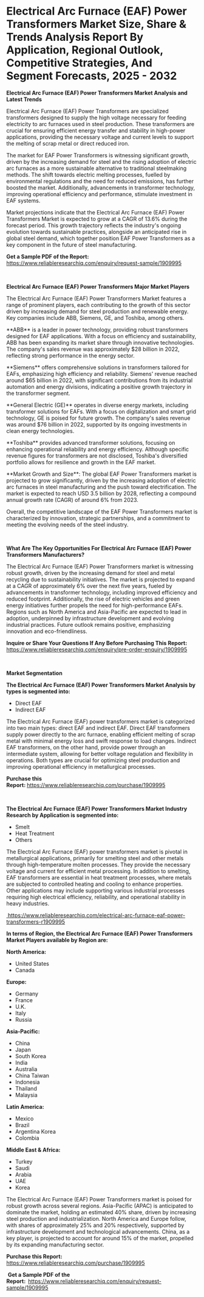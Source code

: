 <p><h1>Electrical Arc Furnace (EAF) Power Transformers Market Size, Share & Trends Analysis Report By Application, Regional Outlook, Competitive Strategies, And Segment Forecasts, 2025 - 2032</h1></p><p><strong>Electrical Arc Furnace (EAF) Power Transformers Market Analysis and Latest Trends</strong></p>
<p><p>Electrical Arc Furnace (EAF) Power Transformers are specialized transformers designed to supply the high voltage necessary for feeding electricity to arc furnaces used in steel production. These transformers are crucial for ensuring efficient energy transfer and stability in high-power applications, providing the necessary voltage and current levels to support the melting of scrap metal or direct reduced iron.</p><p>The market for EAF Power Transformers is witnessing significant growth, driven by the increasing demand for steel and the rising adoption of electric arc furnaces as a more sustainable alternative to traditional steelmaking methods. The shift towards electric melting processes, fuelled by environmental regulations and the need for reduced emissions, has further boosted the market. Additionally, advancements in transformer technology, improving operational efficiency and performance, stimulate investment in EAF systems.</p><p>Market projections indicate that the Electrical Arc Furnace (EAF) Power Transformers Market is expected to grow at a CAGR of 13.6% during the forecast period. This growth trajectory reflects the industry's ongoing evolution towards sustainable practices, alongside an anticipated rise in global steel demand, which together position EAF Power Transformers as a key component in the future of steel manufacturing.</p></p>
<p><strong>Get a Sample PDF of the Report:&nbsp;</strong> <a href="https://www.reliableresearchiq.com/enquiry/request-sample/1909995?utm_campaign=3073&utm_medium=2&utm_source=Github&utm_content=ia&utm_term=12042025&utm_id=electrical-arc-furnace-eaf-power-transformers">https://www.reliableresearchiq.com/enquiry/request-sample/1909995</a></p>
<p>&nbsp;</p>
<p><strong>Electrical Arc Furnace (EAF) Power Transformers Major Market Players</strong></p>
<p><p>The Electrical Arc Furnace (EAF) Power Transformers Market features a range of prominent players, each contributing to the growth of this sector driven by increasing demand for steel production and renewable energy. Key companies include ABB, Siemens, GE, and Toshiba, among others.</p><p>**ABB** is a leader in power technology, providing robust transformers designed for EAF applications. With a focus on efficiency and sustainability, ABB has been expanding its market share through innovative technologies. The company's sales revenue was approximately $28 billion in 2022, reflecting strong performance in the energy sector.</p><p>**Siemens** offers comprehensive solutions in transformers tailored for EAFs, emphasizing high efficiency and reliability. Siemens' revenue reached around $65 billion in 2022, with significant contributions from its industrial automation and energy divisions, indicating a positive growth trajectory in the transformer segment.</p><p>**General Electric (GE)** operates in diverse energy markets, including transformer solutions for EAFs. With a focus on digitalization and smart grid technology, GE is poised for future growth. The company's sales revenue was around $76 billion in 2022, supported by its ongoing investments in clean energy technologies.</p><p>**Toshiba** provides advanced transformer solutions, focusing on enhancing operational reliability and energy efficiency. Although specific revenue figures for transformers are not disclosed, Toshiba's diversified portfolio allows for resilience and growth in the EAF market.</p><p>**Market Growth and Size**: The global EAF Power Transformers market is projected to grow significantly, driven by the increasing adoption of electric arc furnaces in steel manufacturing and the push toward electrification. The market is expected to reach USD 3.5 billion by 2028, reflecting a compound annual growth rate (CAGR) of around 6% from 2023.</p><p>Overall, the competitive landscape of the EAF Power Transformers market is characterized by innovation, strategic partnerships, and a commitment to meeting the evolving needs of the steel industry.</p></p>
<p>&nbsp;</p>
<p><strong>What Are The Key Opportunities For Electrical Arc Furnace (EAF) Power Transformers Manufacturers?</strong></p>
<p><p>The Electrical Arc Furnace (EAF) Power Transformers market is witnessing robust growth, driven by the increasing demand for steel and metal recycling due to sustainability initiatives. The market is projected to expand at a CAGR of approximately 6% over the next five years, fueled by advancements in transformer technology, including improved efficiency and reduced footprint. Additionally, the rise of electric vehicles and green energy initiatives further propels the need for high-performance EAFs. Regions such as North America and Asia-Pacific are expected to lead in adoption, underpinned by infrastructure development and evolving industrial practices. Future outlook remains positive, emphasizing innovation and eco-friendliness.</p></p>
<p><strong>Inquire or Share Your Questions If Any Before Purchasing This Report:</strong> <a href="https://www.reliableresearchiq.com/enquiry/pre-order-enquiry/1909995?utm_campaign=3073&utm_medium=2&utm_source=Github&utm_content=ia&utm_term=12042025&utm_id=electrical-arc-furnace-eaf-power-transformers">https://www.reliableresearchiq.com/enquiry/pre-order-enquiry/1909995</a></p>
<p>&nbsp;</p>
<p><strong>Market Segmentation</strong></p>
<p><strong>The Electrical Arc Furnace (EAF) Power Transformers Market Analysis by types is segmented into:</strong></p>
<p><ul><li>Direct EAF</li><li>Indirect EAF</li></ul></p>
<p><p>The Electrical Arc Furnace (EAF) power transformers market is categorized into two main types: direct EAF and indirect EAF. Direct EAF transformers supply power directly to the arc furnace, enabling efficient melting of scrap metal with minimal energy loss and swift response to load changes. Indirect EAF transformers, on the other hand, provide power through an intermediate system, allowing for better voltage regulation and flexibility in operations. Both types are crucial for optimizing steel production and improving operational efficiency in metallurgical processes.</p></p>
<p><strong>Purchase this Report:&nbsp;</strong><a href="https://www.reliableresearchiq.com/purchase/1909995?utm_campaign=3073&utm_medium=2&utm_source=Github&utm_content=ia&utm_term=12042025&utm_id=electrical-arc-furnace-eaf-power-transformers">https://www.reliableresearchiq.com/purchase/1909995</a></p>
<p>&nbsp;</p>
<p><strong>The Electrical Arc Furnace (EAF) Power Transformers Market Industry Research by Application is segmented into:</strong></p>
<p><ul><li>Smelt</li><li>Heat Treatment</li><li>Others</li></ul></p>
<p><p>The Electrical Arc Furnace (EAF) power transformers market is pivotal in metallurgical applications, primarily for smelting steel and other metals through high-temperature molten processes. They provide the necessary voltage and current for efficient metal processing. In addition to smelting, EAF transformers are essential in heat treatment processes, where metals are subjected to controlled heating and cooling to enhance properties. Other applications may include supporting various industrial processes requiring high electrical efficiency, reliability, and operational stability in heavy industries.</p></p>
<p><a href="https://www.reliableresearchiq.com/electrical-arc-furnace-eaf-power-transformers-r1909995?utm_campaign=3073&utm_medium=2&utm_source=Github&utm_content=ia&utm_term=12042025&utm_id=electrical-arc-furnace-eaf-power-transformers">&nbsp;https://www.reliableresearchiq.com/electrical-arc-furnace-eaf-power-transformers-r1909995</a></p>
<p><strong>In terms of Region, the Electrical Arc Furnace (EAF) Power Transformers Market Players available by Region are:</strong></p>
<p>
    <p> <strong> North America: </strong>
        <ul>
            <li>United States</li>
            <li>Canada</li>
        </ul>
        </p> 
    <p> <strong> Europe: </strong>
        <ul>
            <li>Germany</li>
            <li>France</li>
            <li>U.K.</li>
            <li>Italy</li>
            <li>Russia</li>
        </ul>
        </p> 
    <p> <strong> Asia-Pacific: </strong>
        <ul>
            <li>China</li>
            <li>Japan</li>
            <li>South Korea</li>
            <li>India</li>
            <li>Australia</li>
            <li>China Taiwan</li>
            <li>Indonesia</li>
            <li>Thailand</li>
            <li>Malaysia</li>
        </ul>
        </p> 
    <p> <strong> Latin America: </strong>
        <ul>
            <li>Mexico</li>
            <li>Brazil</li>
            <li>Argentina Korea</li>
            <li>Colombia</li>
        </ul>
        </p> 
    <p> <strong> Middle East & Africa: </strong>
        <ul>
            <li>Turkey</li>
            <li>Saudi</li>
            <li>Arabia</li>
            <li>UAE</li>
            <li>Korea</li>
        </ul>
    </p>
    </p>
<p><p>The Electrical Arc Furnace (EAF) Power Transformers market is poised for robust growth across several regions. Asia-Pacific (APAC) is anticipated to dominate the market, holding an estimated 40% share, driven by increasing steel production and industrialization. North America and Europe follow, with shares of approximately 25% and 20% respectively, supported by infrastructure development and technological advancements. China, as a key player, is projected to account for around 15% of the market, propelled by its expanding manufacturing sector.</p></p>
<p><strong>Purchase this Report: </strong><a href="https://www.reliableresearchiq.com/purchase/1909995?utm_campaign=3073&utm_medium=2&utm_source=Github&utm_content=ia&utm_term=12042025&utm_id=electrical-arc-furnace-eaf-power-transformers">https://www.reliableresearchiq.com/purchase/1909995</a></p>
<p>&nbsp;<strong>Get a Sample PDF of the Report:&nbsp;&nbsp;</strong><a href="https://www.reliableresearchiq.com/enquiry/request-sample/1909995?utm_campaign=3073&utm_medium=2&utm_source=Github&utm_content=ia&utm_term=12042025&utm_id=electrical-arc-furnace-eaf-power-transformers">https://www.reliableresearchiq.com/enquiry/request-sample/1909995</a></p>
<p><strong></strong></p>
<p><p></p><p></p><p></p></p>